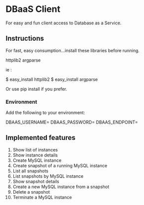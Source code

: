 DBaaS Client
============

For easy and fun client access to Database as a Service.

Instructions
------------

For fast, easy consumption...install these libraries before running.

httplib2
argparse

ie : 

$ easy_install httplib2
$ easy_install argparse

Or use pip install if you prefer.

### Environment

Add the following to your environment:

DBAAS_USERNAME=<dbaas username>
DBAAS_PASSWORD=<dbaas password>
DBAAS_ENDPOINT=<url to the dbaas server>

Implemented features
--------------------

1.  Show list of instances
2.  Show instance details
3.  Create MySQL instance
4.  Create snapshot of a running MySQL instance
5.  List all snapshots
6.  List snapshots by MySQL instance
7.  Show snapshot details
8.  Create a new MySQL instance from a snapshot
9.  Delete a snapshot
10. Terminate a MySQL instance
